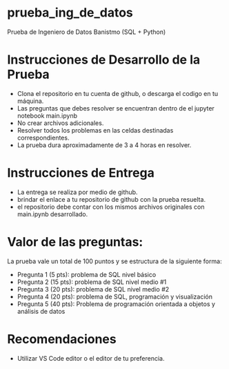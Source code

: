 # prueba_ing_de_datos
Prueba de Ingeniero de Datos Banistmo (SQL + Python)

# Instrucciones de Desarrollo de la Prueba
* Clona el repositorio en tu cuenta de github, o descarga el codigo en tu máquina.
* Las preguntas que debes resolver se encuentran dentro de el jupyter notebook main.ipynb
* No crear archivos adicionales.
* Resolver todos los problemas en las celdas destinadas correspondientes.
* La prueba dura aproximadamente de 3 a 4 horas en resolver.

# Instrucciones de Entrega
* La entrega se realiza por medio de github.
* brindar el enlace a tu repositorio de github con la prueba resuelta.
* el repositorio debe contar con los mismos archivos originales con main.ipynb desarrollado.

# Valor de las preguntas:
La prueba vale un total de 100 puntos y se estructura de la siguiente forma:
* Pregunta 1 (5 pts): problema de SQL nivel básico
* Pregunta 2 (15 pts): problema de SQL nivel medio #1
* Pregunta 3 (20 pts): problema de SQL nivel medio #2
* Pregunta 4 (20 pts): problema de SQL, programación y visualización
* Pregunta 5 (40 pts): Problema de programación orientada a objetos y análisis de datos

# Recomendaciones
* Utilizar VS Code editor o el editor de tu preferencia.
